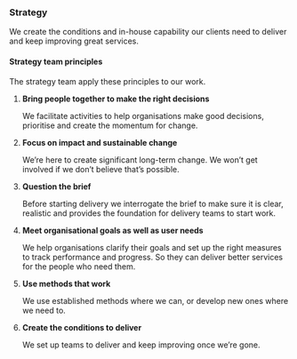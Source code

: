### Strategy

We create the conditions and in-house capability our clients need to deliver and
keep improving great services.

#### Strategy team principles

The strategy team apply these principles to our work.

1. **Bring people together to make the right decisions**

   We facilitate activities to help organisations make good decisions,
   prioritise and create the momentum for change.

1. **Focus on impact and sustainable change**

   We’re here to create significant long-term change. We won’t get involved if
   we don’t believe that’s possible.

1. **Question the brief**

   Before starting delivery we interrogate the brief to make sure it is clear,
   realistic and provides the foundation for delivery teams to start work.

1. **Meet organisational goals as well as user needs**

   We help organisations clarify their goals and set up the right measures to
   track performance and progress. So they can deliver better services for the
   people who need them.

1. **Use methods that work**

   We use established methods where we can, or develop new ones where we need
   to.

1. **Create the conditions to deliver**

   We set up teams to deliver and keep improving once we’re gone.
